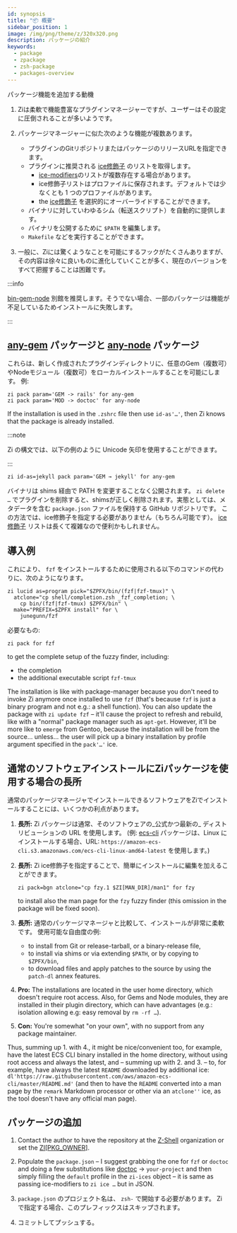 ```yaml
---
id: synopsis
title: "📦 概要"
sidebar_position: 1
image: /img/png/theme/z/320x320.png
description: パッケージの紹介
keywords:
  - package
  - zpackage
  - zsh-package
  - packages-overview
---
```


<!-- @format -->

パッケージ機能を追加する動機

1. Ziは柔軟で機能豊富なプラグインマネージャーですが、ユーザーはその設定に圧倒されることが多いようです。

2. パッケージマネージャーに似た次のような機能が複数あります。

   - プラグインのGitリポジトリまたはパッケージのリリースURLを指定できます。
   - プラグインに推奨される [ice修飾子][] のリストを取得します。
     - [ice-modifiers][]のリストが複数存在する場合があります。
     - ice修飾子リストはプロファイルに保存されます。デフォルトでは少なくとも 1 つのプロファイルがあります。
     - the [ice修飾子][] を選択的にオーバーライドすることができます。
   - バイナリに対していわゆるシム（転送スクリプト）を自動的に提供します。
   - バイナリを公開するために `$PATH` を編集します。
   - `Makefile` などを実行することができます。

3. 一般に、Ziには驚くようなことを可能にするフックがたくさんありますが、その内容は徐々に良いものに進化していくことが多く、現在のバージョンをすべて把握することは困難です。

:::info

[bin-gem-node][] 別館を推奨します。そうでない場合、一部のパッケージは機能が不足しているためインストールに失敗します。

:::

## [any-gem][] パッケージと [any-node][] パッケージ

これらは、新しく作成されたプラグインディレクトリに、任意のGem（複数可）やNodeモジュール（複数可）をローカルインストールすることを可能にします。 例:

```shell showLineNumbers
zi pack param='GEM -> rails' for any-gem
zi pack param='MOD -> doctoc' for any-node
```

If the installation is used in the `.zshrc` file then use `id-as'…'`, then Zi knows that the package is already installed.

:::note

Zi の構文では、以下の例のように Unicode 矢印を使用することができます。

:::

```shell
zi id-as=jekyll pack param='GEM → jekyll' for any-gem
```

バイナリは shims 経由で PATH を変更することなく公開されます。 `zi delete …` でプラグインを削除すると、shimsが正しく削除されます。実態としては、メタデータを含む `package.json` ファイルを保持する GitHub リポジトリです。 この方法では、ice修飾子を指定する必要がありません（もちろん可能です）。 [ice修飾子][] リストは長くて複雑なので便利かもしれません。

## 導入例

これにより、 `fzf` をインストールするために使用される以下のコマンドの代わりに、次のようになります。

```shell showLineNumbers
zi lucid as=program pick="$ZPFX/bin/(fzf|fzf-tmux)" \
  atclone="cp shell/completion.zsh _fzf_completion; \
    cp bin/(fzf|fzf-tmux) $ZPFX/bin" \
  make="PREFIX=$ZPFX install" for \
    junegunn/fzf
```

必要なもの:

```shell
zi pack for fzf
```

to get the complete setup of the fuzzy finder, including:

- the completion
- the additional executable script `fzf-tmux`

The installation is like with package-manager because you don't need to invoke Zi anymore once installed to use `fzf` (that's because `fzf` is just a binary program and not e.g.: a shell function). You can also update the package with `zi update fzf` – it'll cause the project to refresh and rebuild, like with a "normal" package manager such as `apt-get`. However, it'll be more like to `emerge` from Gentoo, because the installation will be from the source… unless… the user will pick up a binary installation by profile argument specified in the `pack'…'` ice.

## 通常のソフトウェアインストールにZiパッケージを使用する場合の長所

通常のパッケージマネージャでインストールできるソフトウェアをZiでインストールすることには、いくつかの利点があります。

1. **長所:** Zi パッケージは通常、そのソフトウェアの_公式かつ最新の_ ディストリビューションの URL を使用します。 (例: [ecs-cli][] パッケージは、Linux にインストールする場合、URL: `https://amazon-ecs-cli.s3.amazonaws.com/ecs-cli-linux-amd64-latest` を使用します。)

2. **長所:** Zi ice修飾子を指定することで、簡単にインストールに編集を加えることができます。

   ```shell
   zi pack=bgn atclone="cp fzy.1 $ZI[MAN_DIR]/man1" for fzy
   ```

   to install also the man page for the `fzy` fuzzy finder (this omission in the package will be fixed soon).

3. **長所:** 通常のパッケージマネージャと比較して、インストールが非常に柔軟です。 使用可能な自由度の例:

   - to install from Git or release-tarball, or a binary-release file,
   - to install via shims or via extending `$PATH`, or by copying to `$ZPFX/bin`,
   - to download files and apply patches to the source by using the `patch-dl` annex features.

4. **Pro:** The installations are located in the user home directory, which doesn't require root access. Also, for Gems and Node modules, they are installed in their plugin directory, which can have advantages (e.g.: isolation allowing e.g: easy removal by `rm -rf …`).

5. **Con:** You're somewhat "on your own", with no support from any package maintainer.

Thus, summing up 1. with 4., it might be nice/convenient too, for example, have the latest ECS CLI binary installed in the home directory, without using root access and always the latest, and – summing up with 2. and 3. – to, for example, have always the latest `README` downloaded by additional ice: `dl'https://raw.githubusercontent.com/aws/amazon-ecs-cli/master/README.md'` (and then to have the `README` converted into a man page by the `remark` Markdown processor or other via an `atclone''` ice, as the tool doesn't have any official man page).

## パッケージの追加

1. Contact the author to have the repository at the [Z-Shell][z-shell] organization or set the [ZI\[PKG_OWNER\]][modify-settings].

2. Populate the `package.json` – I suggest grabbing the one for `fzf` or `doctoc` and doing a few substitutions like [doctoc][] → `your-project` and then simply filling the `default` profile in the `zi-ices` object – it is same as passing ice-modifiers to `zi ice …` but in JSON.

3. `package.json` のプロジェクト名は、 `zsh-` で開始する必要があります。 Zi で指定する場合、このプレフィックスはスキップされます。

4. コミットしてプッシュする。

<!-- end-of-file -->
<!-- links -->



<!-- external -->

[bin-gem-node]: /ecosystem/annexes/bin-gem-node
[ice修飾子]: /docs/guides/syntax/ice-modifiers
[ice-modifiers]: /docs/guides/syntax/ice-modifiers
[modify-settings]: /docs/guides/customization#modify-settings

[any-gem]: https://github.com/z-shell/any-gem
[any-node]: https://github.com/z-shell/any-node
[ecs-cli]: https://github.com/z-shell/ecs-cli
[z-shell]: https://github.com/z-shell
[doctoc]: https://github.com/z-shell/doctoc
